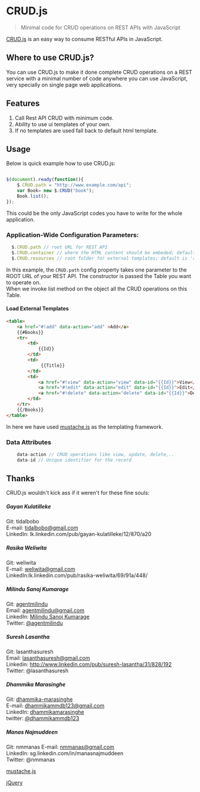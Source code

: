 # CRUD.js 

> Minimal code for CRUD operations on REST APIs with JavaScript

[CRUD.js](https://github.com/cmbhack/crud.js) is an easy way to consume RESTful APIs in JavaScript.

## Where to use CRUD.js?

You can use CRUD.js to make it done complete CRUD operations on a REST service with a minimal number of code anywhere you can use JavaScript, very specially on single page web applications. 

## Features
1) Call Rest API CRUD with minimum code.    
2) Ability to use ui templates of your own.    
3) If no templates are used fall back to default html template.    

## Usage

Below is quick example how to use CRUD.js:

```js

$(document).ready(function(){ 
    $.CRUD.path = "http://www.example.com/api"; 
    var Book= new $.CRUD("book");
    Book.list(); 
}); 

```
This could be the only JavaScript codes you have to write for the whole application. 

### Application-Wide Configuration Parameters:

```js
  $.CRUD.path // root URL for REST API
  $.CRUD.container // where the HTML content should be embeded; default is 'container'
  $.CRUD.resources // root folder for external templates; default is 'res'
```

In this example, the `CRUD.path` config property takes one parameter to the ROOT URL of your REST API.
The constructor is passed the Table you want to operate on.  
When we invoke list method on the object all the CRUD operations on this Table.

#### Load External Templates

```html
<table>
    <a href="#!add" data-action="add" >Add</a>
    {{#Books}}
    <tr>
        <td>
            {{Id}}
        </td>
        <td>
             {{Title}}
        </td>
        <td>
            <a href="#!view" data-action="view" data-id="{{Id}}">View</a>
            <a href="#!edit" data-action="edit" data-id="{{Id}}">Edit</a>
            <a href="#!delete" data-action="delete" data-id="{{Id}}">Delete</a>
        </td>
    </tr>
    {{/Books}}
</table> 
```
In here we have used  [mustache.js](https://mustache.github.com/)  as the templating framework.
### Data Attributes

```js
	data-action // CRUD operations like view, update, delete,..
	data-id // Unique identifier for the record
```

## Thanks

CRUD.js wouldn't kick ass if it weren't for these fine souls:

##### Gayan Kulatilleke

Git: tidalbobo    
E-mail: tidalbobo@gmail.com    
LinkedIn: lk.linkedin.com/pub/gayan-kulatilleke/12/870/a20    

##### Rasika Weliwita

Git: weliwita    
E-mail: weliwita@gmail.com    
LinkedIn:lk.linkedin.com/pub/rasika-weliwita/69/91a/448/    

##### Milindu Sanoj Kumarage
 
Git: [agentmilindu](https://github.com/agentmilindu)    
Email: [agentmilindu@gmail.com](mailto:agentmilindu@gmail.com)    
LinkedIn: [Milindu Sanoj Kumarage](lk.linkedin.com/in/agentmilindu/)    
Twitter: [@agentmilindu](https://twitter.com/AgentMilindu)    

##### Suresh Lasantha 

Git: lasanthasuresh    
Email: lasanthasuresh@gmail.com    
Linkedin: http://www.linkedin.com/pub/suresh-lasantha/31/828/192    
Twitter: @lasanthasuresh    

##### Dhammika Marasinghe 

Git: [dhammika-marasinghe](https://github.com/dhammika-marasinghe)     
E-mail: [dhammikammdb123@gmail.com](mailto:dhammikammdb123@gmail.com)    
LinkedIn: [dhammikamarasinghe](http://lk.linkedin.com/in/dhammikamarasinghe/)    
twitter: [@dhammikammdb123](https://twitter.com/dhammikammdb123)

##### Manas Najmuddeen

Git: nmmanas
E-mail: nmmanas@gmail.com    
LinkedIn: sg.linkedin.com/in/manasnajmuddeen    
Twitter: @nmmanas    

[mustache.js](https://mustache.github.com/) 

[jQuery](http://jquery.com/‎)

